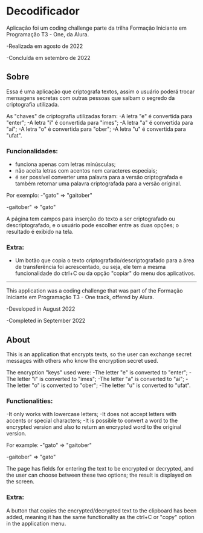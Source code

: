 # Decodificador

Aplicação foi um coding challenge parte da trilha
Formação Iniciante em Programação T3 - One, da Alura.

-Realizada em agosto de 2022

-Concluída em setembro de 2022

## Sobre
Essa é uma aplicação que criptografa textos, assim
o usuário poderá trocar mensagens secretas com outras
pessoas que saibam o segredo da criptografia utilizada.

As "chaves" de criptografia utilizadas foram:
-A letra "e" é convertida para "enter";
-A letra "i" é convertida para "imes";
-A letra "a" é convertida para "ai";
-A letra "o" é convertida para "ober";
-A letra "u" é convertida para "ufat".

### Funcionalidades:
- funciona apenas com letras minúsculas;
- não aceita letras com acentos nem caracteres especiais;
- é ser possível converter uma palavra para a versão criptografada
e também retornar uma palavra criptografada para a versão original.

Por exemplo:
-"gato" => "gaitober"

-gaitober" => "gato"

A página tem campos para inserção do texto a ser criptografado ou
descriptografado, e o usuário pode escolher entre as duas opções; o
resultado é exibido na tela.

### Extra:
- Um botão que copia o texto criptografado/descriptografado para a
área de transferência foi acrescentado, ou seja, ele tem a mesma
funcionalidade do ctrl+C ou da opção "copiar" do menu dos aplicativos.

----------------------------------------------------------------------

This application was a coding challenge that was part of the
Formação Iniciante em Programação T3 - One track, offered by Alura.

-Developed in August 2022

-Completed in September 2022

## About
This is an application that encrypts texts, so the user can
exchange secret messages with others who know the encryption secret used.

The encryption "keys" used were:
-The letter "e" is converted to "enter";
-The letter "i" is converted to "imes";
-The letter "a" is converted to "ai";
-The letter "o" is converted to "ober";
-The letter "u" is converted to "ufat".

### Functionalities:
-It only works with lowercase letters;
-It does not accept letters with accents or special characters;
-It is possible to convert a word to the encrypted version and
also to return an encrypted word to the original version.

For example: 
-"gato" => "gaitober"

-gaitober" => "gato"

The page has fields for entering the text to be encrypted or decrypted,
and the user can choose between these two options; the result is displayed on the screen.

### Extra:
A button that copies the encrypted/decrypted text to the clipboard has been added,
meaning it has the same functionality as the ctrl+C or "copy" option in the application menu.

